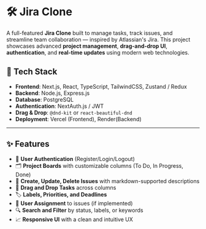 # 🛠️ Jira Clone

A full-featured **Jira Clone** built to manage tasks, track issues, and streamline team collaboration — inspired by Atlassian's Jira. This project showcases advanced **project management**, **drag-and-drop UI**, **authentication**, and **real-time updates** using modern web technologies.

## 🚀 Tech Stack

- **Frontend**: Next.js, React, TypeScript, TailwindCSS, Zustand / Redux
- **Backend**: Node.js, Express.js
- **Database**: PostgreSQL 
- **Authentication**: NextAuth.js / JWT
- **Drag & Drop**: `@dnd-kit` or `react-beautiful-dnd`
- **Deployment**: Vercel (Frontend), Render(Backend)

---

## ✨ Features

- 🔐 **User Authentication** (Register/Login/Logout)
- 🗂️ **Project Boards** with customizable columns (To Do, In Progress, Done)
- 📌 **Create, Update, Delete Issues** with markdown-supported descriptions
- 🔄 **Drag and Drop Tasks** across columns
- 🏷️ **Labels, Priorities, and Deadlines**
- 👥 **User Assignment** to issues (if implemented)
- 🔍 **Search and Filter** by status, labels, or keywords
- 📈 **Responsive UI** with a clean and intuitive UX